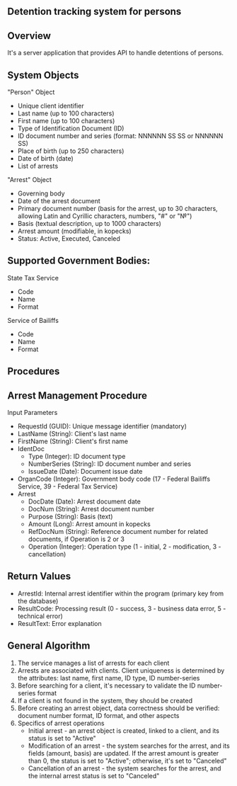 Detention tracking system for persons
-
Overview
-
It's a server application that provides API to handle detentions of persons.

System Objects
----
"Person" Object


- Unique client identifier
- Last name (up to 100 characters)
- First name (up to 100 characters)
- Type of Identification Document (ID)
- ID document number and series (format: NNNNNN SS SS or NNNNNN SS)
- Place of birth (up to 250 characters)
- Date of birth (date)
- List of arrests


"Arrest" Object
- Governing body
- Date of the arrest document
- Primary document number (basis for the arrest, up to 30 characters, allowing Latin and Cyrillic characters, numbers, "#" or "№")
- Basis (textual description, up to 1000 characters)
- Arrest amount (modifiable, in kopecks)
- Status: Active, Executed, Canceled

Supported Government Bodies:
--
State Tax Service
- Code
- Name
- Format

 Service of Bailiffs
 - Code
 - Name
 - Format

Procedures
-
Arrest Management Procedure
-
Input Parameters
- RequestId (GUID): Unique message identifier (mandatory)
- LastName (String): Client's last name
- FirstName (String): Client's first name
- IdentDoc
  - Type (Integer): ID document type
  - NumberSeries (String): ID document number and series
  - IssueDate (Date): Document issue date
- OrganCode (Integer): Government body code (17 - Federal Bailiffs Service, 39 - Federal Tax Service)
- Arrest
  - DocDate (Date): Arrest document date
  - DocNum (String): Arrest document number
  - Purpose (String): Basis (text)
  - Amount (Long): Arrest amount in kopecks
  - RefDocNum (String): Reference document number for related documents, if Operation is 2 or 3
  - Operation (Integer): Operation type (1 - initial, 2 - modification, 3 - cancellation)

Return Values
-
- ArrestId: Internal arrest identifier within the program (primary key from the database)
- ResultCode: Processing result (0 - success, 3 - business data error, 5 - technical error)
- ResultText: Error explanation

General Algorithm
--
1. The service manages a list of arrests for each client
2. Arrests are associated with clients. Client uniqueness is determined by the attributes: last name, first name, ID type, ID number-series
3. Before searching for a client, it's necessary to validate the ID number-series format
4. If a client is not found in the system, they should be created
5. Before creating an arrest object, data correctness should be verified: document number format, ID format, and other aspects
6. Specifics of arrest operations
   - Initial arrest - an arrest object is created, linked to a client, and its status is set to "Active"
   - Modification of an arrest - the system searches for the arrest, and its fields (amount, basis) are updated. If the arrest amount is greater than 0, the status is set to "Active"; otherwise, it's set to "Canceled"
   - Cancellation of an arrest - the system searches for the arrest, and the internal arrest status is set to "Canceled"





  






